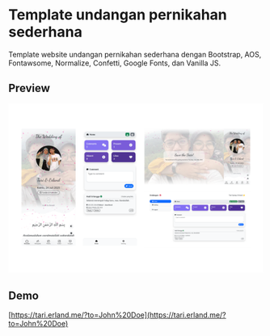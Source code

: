 # Template undangan pernikahan sederhana
Template website undangan pernikahan sederhana dengan Bootstrap, AOS, Fontawsome, Normalize, Confetti, Google Fonts, dan Vanilla JS.

## Preview
![Thumbnail](/assets/images/preview.png)

## Demo
[https://tari.erland.me/?to=John%20Doe](https://tari.erland.me/?to=John%20Doe)